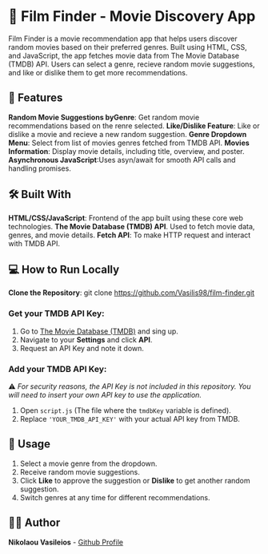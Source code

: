 # 🎥 Film Finder - Movie Discovery App

Film Finder is a movie recommendation app that helps users discover random movies based on their preferred genres. Built using HTML, CSS, and JavaScript, the app fetches movie data from The Movie Database (TMDB) API. Users can select a genre, recieve random movie suggestions, and like or dislike them to get more recommendations.

## 🚀 Features

**Random Movie Suggestions byGenre**: Get random movie recommendations based on the renre selected.
**Like/Dislike Feature**: Like or dislike a movie and recieve a new random suggestion.
**Genre Dropdown Menu**: Select from list of movies genres fetched from TMDB API.
**Movies Information**: Display movie details, including title, overview, and poster.
**Asynchronous JavaScript**:Uses asyn/await for smooth API calls and handling promises.

## 🛠️ Built With

**HTML/CSS/JavaScript**: Frontend of the app built using these core web technologies.
**The Movie Database (TMDB) API**. Used to fetch movie data, genres, and movie details.
**Fetch API**: To make HTTP request and interact with TMDB API.

## 💻 How to Run Locally

**Clone the Repository**:
git clone https://github.com/Vasilis98/film-finder.git

### Get your TMDB API Key:
1. Go to [The Movie Database (TMDB)](https://www.themoviesdb.org/) and sing up.
2. Navigate to your **Settings** and click **API**.
3. Request an API Key and note it down.

### Add your TMDB API Key:

⚠️ *For security reasons, the API Key is not included in this repository. You will need to insert your own API key to use the application.*

1. Open `script.js` (The file where the `tmdbKey` variable is defined).
2. Replace `'YOUR_TMDB_API_KEY'` with your actual API key from TMDB.

## 🌟 Usage

1. Select a movie genre from the dropdown.
2. Receive random movie suggestions.
3. Click **Like** to approve the suggestion or **Dislike** to get another random suggestion.
4. Switch genres at any time for different recommendations.

## 👨‍💻 Author

**Nikolaou Vasileios** - [Github Profile](https://github.com/Vasilis98)


